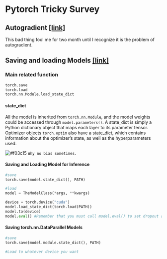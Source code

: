 # Pytorch Tricky Survey

## Autogradient [\[link\]](https://pytorch.org/tutorials/beginner/blitz/autograd_tutorial.html)
This bad thing fool me for two month until I recognize it is the problem of autogradient.



## Saving and loading Models [\[link\]](https://pytorch.org/tutorials/beginner/saving_loading_models.html)
### Main related function

```python
torch.save
torch.load
torch.nn.Module.load_state_dict
```

#### state_dict
All the model is inherited from ```torch.nn.Module```, and the model weights could be accessed through ```model.parameters()```. A state_dict is simply a Python dictionary object that maps each layer to its parameter tensor. Optimizer objects ```torch.optim``` also have a state_dict, which contains information about the optimizer’s state, as well as the hyperparameters used.

![#f03c15](https://placehold.it/15/f03c15/000000?text=+) `Why no bias sometimes.`

#### Saving and Loading Model for Inference
```python
#save
torch.save(model.state_dict(), PATH)

#load
model = TheModelClass(*args, **kwargs)

device = torch.device("cuda")
model.load_state_dict(torch.load(PATH))
model.to(device)
model.eval() #Remember that you must call model.eval() to set dropout and batch normalization layers to evaluation mode before running inference. Failing to do this will yield inconsistent inference results.
```
#### Saving torch.nn.DataParallel Models

```python
#save
torch.save(model.module.state_dict(), PATH)

#Load to whatever device you want
```
